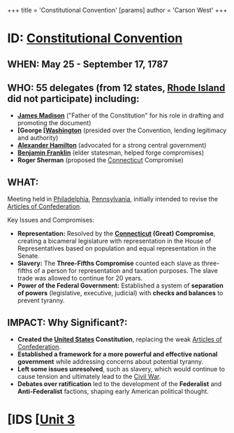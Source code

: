 +++
 title = 'Constitutional Convention'
[params]
	author = 'Carson West'
+++
# ID: [Constitutional Convention](./../constitutional-convention/) 
## WHEN: May 25 - September 17, 1787 
## WHO: 55 delegates (from 12 states, [Rhode Island](./../rhode-island/) did not participate) including:
* **[James Madison](./../james-madison/)** ("Father of the Constitution" for his role in drafting and promoting the document)
* **[George [[Washington](./../george-[[washington/)** (presided over the Convention, lending legitimacy and authority)
* **[Alexander Hamilton](./../alexander-hamilton/)** (advocated for a strong central government)
* **[Benjamin Franklin](./../benjamin-franklin/)** (elder statesman, helped forge compromises)
* **Roger Sherman**  (proposed the [Connecticut](./../connecticut/) Compromise)

## WHAT: 
Meeting held in [Philadelphia](./../philadelphia/), [Pennsylvania](./../pennsylvania/), initially intended to revise the [Articles of Confederation](./../articles-of-confederation/).  

Key Issues and Compromises:
* **Representation:** Resolved by the **[Connecticut](./../connecticut/) (Great) Compromise**, creating a bicameral legislature with representation in the House of Representatives based on population and equal representation in the Senate.
* **Slavery:** The **Three-Fifths Compromise** counted each slave as three-fifths of a person for representation and taxation purposes. The slave trade was allowed to continue for 20 years. 
* **Power of the Federal Government:** Established a system of **separation of powers** (legislative, executive, judicial) with **checks and balances** to prevent tyranny.

## IMPACT: Why Significant?: 
* **Created the [United States](./../united-states/) Constitution**, replacing the weak [Articles of Confederation](./../articles-of-confederation/).
* **Established a framework for a more powerful and effective national government** while addressing concerns about potential tyranny. 
* **Left some issues unresolved**, such as slavery, which would continue to cause tension and ultimately lead to the [Civil War](./../civil-war/). 
* **Debates over ratification** led to the development of the **Federalist** and **Anti-Federalist** factions, shaping early American political thought. 

# [IDS [[Unit 3](./../ids-[[unit-3/)